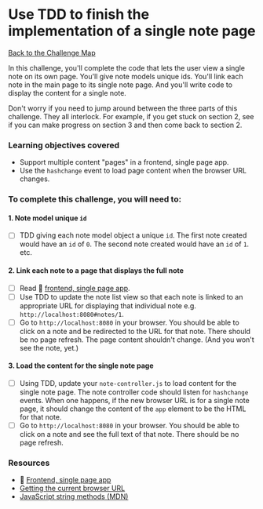 # Use TDD to finish the implementation of a single note page

[Back to the Challenge Map](00_challenge_track.md)

In this challenge, you'll complete the code that lets the user view a single note on its own page.  You'll give note models unique ids.  You'll link each note in the main page to its single note page.  And you'll write code to display the content for a single note.

Don't worry if you need to jump around between the three parts of this challenge.  They all interlock.  For example, if you get stuck on section 2, see if you can make progress on section 3 and then come back to section 2.

### Learning objectives covered

- Support multiple content "pages" in a frontend, single page app.
- Use the `hashchange` event to load page content when the browser URL changes.

### To complete this challenge, you will need to:

#### 1. Note model unique `id`

- [ ] TDD giving each note model object a unique `id`.  The first note created would have an `id` of `0`.  The second note created would have an `id` of `1`. etc.

#### 2. Link each note to a page that displays the full note

- [ ] Read :pill: [frontend, single page app](https://github.com/makersacademy/course/blob/master/pills/frontend_single_page_app.md).
- [ ] Use TDD to update the note list view so that each note is linked to an appropriate URL for displaying that individual note e.g. `http://localhost:8080#notes/1`.
- [ ] Go to `http://localhost:8080` in your browser.  You should be able to click on a note and be redirected to the URL for that note.  There should be no page refresh.  The page content shouldn't change.  (And you won't see the note, yet.)

#### 3. Load the content for the single note page

- [ ] Using TDD, update your `note-controller.js` to load content for the single note page.  The note controller code should listen for `hashchange` events.  When one happens, if the new browser URL is for a single note page, it should change the content of the `app` element to be the HTML for that note.
- [ ] Go to `http://localhost:8080` in your browser.  You should be able to click on a note and see the full text of that note.  There should be no page refresh.

### Resources

- :pill: [Frontend, single page app](https://github.com/makersacademy/course/blob/master/pills/frontend_single_page_app.md)
- [Getting the current browser URL](http://stackoverflow.com/questions/1034621/get-current-url-in-web-browser)
- [JavaScript string methods (MDN)](https://developer.mozilla.org/en-US/docs/Web/JavaScript/Reference/Global_Objects/String#Methods)
